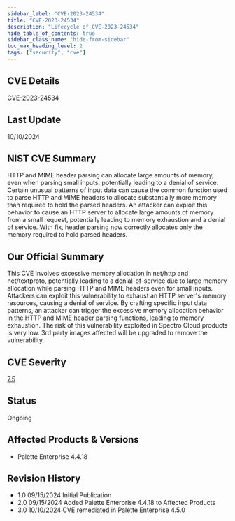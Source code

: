 ```yaml
---
sidebar_label: "CVE-2023-24534"
title: "CVE-2023-24534"
description: "Lifecycle of CVE-2023-24534"
hide_table_of_contents: true
sidebar_class_name: "hide-from-sidebar"
toc_max_heading_level: 2
tags: ["security", "cve"]
---
```


## CVE Details

[CVE-2023-24534](https://nvd.nist.gov/vuln/detail/CVE-2023-24534)

## Last Update

10/10/2024

## NIST CVE Summary

HTTP and MIME header parsing can allocate large amounts of memory, even when parsing small inputs, potentially leading
to a denial of service. Certain unusual patterns of input data can cause the common function used to parse HTTP and MIME
headers to allocate substantially more memory than required to hold the parsed headers. An attacker can exploit this
behavior to cause an HTTP server to allocate large amounts of memory from a small request, potentially leading to memory
exhaustion and a denial of service. With fix, header parsing now correctly allocates only the memory required to hold
parsed headers.

## Our Official Summary

This CVE involves excessive memory allocation in net/http and net/textproto, potentially leading to a denial-of-service
due to large memory allocation while parsing HTTP and MIME headers even for small inputs. Attackers can exploit this
vulnerability to exhaust an HTTP server's memory resources, causing a denial of service. By crafting specific input data
patterns, an attacker can trigger the excessive memory allocation behavior in the HTTP and MIME header parsing
functions, leading to memory exhaustion. The risk of this vulnerability exploited in Spectro Cloud products is very low.
3rd party images affected will be upgraded to remove the vulnerability.

## CVE Severity

[7.5](https://nvd.nist.gov/vuln/detail/CVE-2023-24534)

## Status

Ongoing

## Affected Products & Versions

- Palette Enterprise 4.4.18

## Revision History

- 1.0 09/15/2024 Initial Publication
- 2.0 09/15/2024 Added Palette Enterprise 4.4.18 to Affected Products
- 3.0 10/10/2024 CVE remediated in Palette Enterprise 4.5.0 
